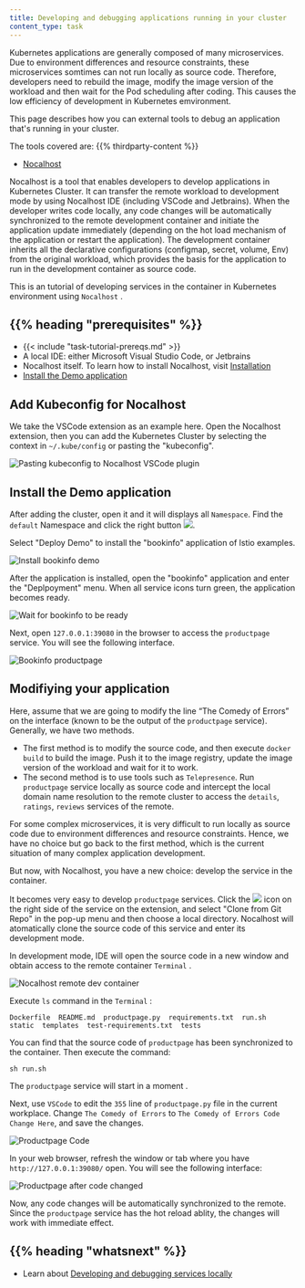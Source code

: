 ```yaml
---
title: Developing and debugging applications running in your cluster
content_type: task
---
```


Kubernetes applications are generally composed of many microservices. Due to environment differences and resource constraints, these microservices somtimes can not run locally as source code. Therefore, developers need to rebuild the image, modify the image version of the workload and then wait for the Pod scheduling after coding. This causes the low efficiency of development in Kubernetes emvironment.

This page describes how you can external tools to debug an application that's running in your cluster.

The tools covered are:
{{% thirdparty-content %}}

- [Nocalhost](https://nocalhost.dev)

Nocalhost is a tool that enables developers to develop applications in Kubernetes Cluster. It can transfer the remote workload to development mode by using Nocalhost IDE (including VSCode and Jetbrains). When the developer writes code locally, any code changes will be automatically synchronized to the remote development container and initiate the application update immediately (depending on the hot load mechanism of the application or restart the application). The development container inherits all the declarative configurations (configmap, secret, volume, Env) from the original workload, which provides the basis for the application to run in the development container as source code.

This is an tutorial of developing services in the container in Kubernetes environment using  `Nocalhost` .

## {{% heading "prerequisites" %}}

* {{< include "task-tutorial-prereqs.md" >}}
*  A local IDE: either Microsoft Visual Studio Code, or Jetbrains
*  Nocalhost itself. To learn how to install Nocalhost, visit [Installation](https://nocalhost.dev/eng/installation/)
*  [Install the Demo application](#install-the-demo-application)

## Add Kubeconfig for Nocalhost

We take the VSCode extension as an example here. Open the Nocalhost extension, then you can add the Kubernetes Cluster by selecting the context in `~/.kube/config` or pasting the "kubeconfig".

![Pasting kubeconfig to Nocalhost VSCode plugin](/images/docs/paste-kubeconfig-to-nocalhost.png)

## Install the Demo application

After adding the cluster, open it and it will displays all  `Namespace`. Find the  `default` Namespace and click the right button ![](/images/docs/nocalhost-deploy.png).

Select "Deploy Demo" to install the "bookinfo" application of lstio examples.

![Install bookinfo demo](/images/docs/nocalhost-demo.png)

After the application is installed, open the "bookinfo" application and enter the "Deplpoyment" menu. When all service icons turn green, the application becomes ready.

![Wait for bookinfo to be ready](/images/docs/nocalhost-bookinfo.png)

Next, open `127.0.0.1:39080` in the browser to access the `productpage` service. You will see the following interface.

![Bookinfo productpage](/images/docs/nocalhost-bookinfo-productpage.png)

## Modifiying your application

Here, assume that we are going to modify the line “The Comedy of Errors” on the interface (known to be the output of the  `productpage` service). Generally, we have two methods.

* The first method is to modify the source code, and then execute `docker build` to build the image. Push it to the image registry, update the image version of the workload and wait for it to work.
* The second method is to use tools such as  `Telepresence`. Run `productpage` service locally as source code and intercept the local domain name resolution to the remote cluster to access the  `details`, `ratings`, `reviews` services of the remote.

For some complex microservices, it is very difficult to run locally as source code due to environment differences and resource constraints. Hence, we have no choice but go back to the first method, which is the current situation of many complex application development.

But now, with Nocalhost, you have a new choice: develop the service in the container.

It becomes very easy to develop `productpage` services. Click the ![](/images/docs/nocalhost-start-develop.png) icon on the right side of the service on the extension, and select "Clone from Git Repo" in the pop-up menu and then choose a local directory. Nocalhost will atomatically clone the source code of this service and enter its development mode.

In development mode, IDE will open the source code in a new window and obtain access to the remote container  `Terminal` .

![Nocalhost remote dev container](/images/docs/nocalhost-remote-dev-container.png)

Execute `ls` command in the  `Terminal` :

```
Dockerfile  README.md  productpage.py  requirements.txt  run.sh  static  templates  test-requirements.txt  tests
```

You can find that the source code of  `productpage` has been synchronized to the container. Then execute the command:

```
sh run.sh
```

The `productpage` service will start in a moment .

Next, use `VSCode` to edit the `355` line of  `productpage.py` file in the current workplace. Change `The Comedy of Errors` to `The Comedy of Errors Code Change Here`, and save the changes.

![Productpage Code](/images/docs/nocalhost-bookinfo-productpage-code-change.png)

In your web browser, refresh the window or tab where you have `http://127.0.0.1:39080/` open. You will see the following interface:

![Productpage after code changed](/images/docs/nocalhost-bookinfo-productpage-new-web.png)

Now, any code changes will be automatically synchronized to the remote. Since the `productpage` service has the hot reload ablity, the changes will work with immediate effect.

## {{% heading "whatsnext" %}}

* Learn about [Developing and debugging services locally](/docs/tasks/debug-application-cluster/local-debugging/)